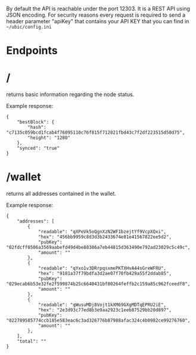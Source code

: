 By default the API is reachable under the port 12303. It is a REST API using JSON encoding.
For security reasons every request is required to send a header parameter "apiKey" that contains your API KEY that you can find in ```~/ubic/config.ini```

Endpoints
===

/
===
returns basic information regarding the node status.

Example response:
```
{
    "bestBlock": {
        "hash": "c7135c059bcd1fcab4f76095110c76f815f712021fbd43c7f2df223515d50d75",
        "height": "1280"
    },
    "synced": "true"
}
```

/wallet
===
returns all addresses contained in the wallet.

Example response:
```
{
    "addresses": [
        {
            "readable": "qXPeVk5oQgnXzN2WF1bzejtYf9VcpXQxi",
            "hex": "456bb9959c8d3d3b2433674e81e41567822ee5d2",
            "pubKey": "02fdcff0506a3569aabefd49d4be88386a7eb44815d363490e792ad23029c5c49c",
            "amount": ""
        },
        {
            "readable": "qYxo1v3DRrpqsxmePKTXHvA44sGreWFRU",
            "hex": "9181a37f79bdfa3d2ae07f70fb429a55f2ddab85",
            "pubKey": "029ecab6b53e32fe2f599874b25c6640431bf80264feffb2c159a85c962fceedf8",
            "amount": ""
        },
        {
            "readable": "qWusuMDj8Vojt1kXM69GXgMDTqEPRU2iE",
            "hex": "2e3d93c77ed8b3e9aa2923c1eeb87529bb20d897",
            "pubKey": "022789585774ccb185e583eac6c3ad326776b87988afac324c4b0982ce99276760",
            "amount": ""
        },
    ],
    "total": ""
}
```

